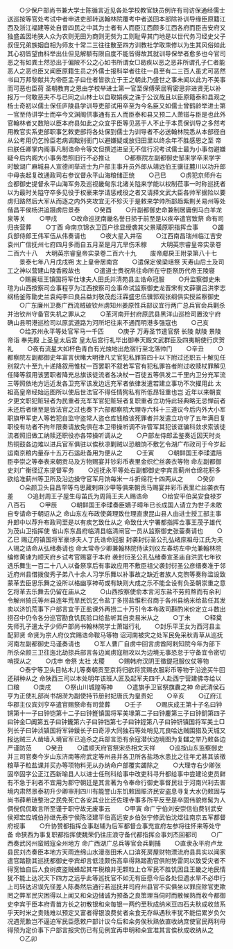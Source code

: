<!-- { "loadSidebar": true } -->
　　○少保户部尚书兼大学士陈循言近见各处学校教官缺员例许有司访保通经儒士送巡按等官处考试中者申进吏部转送翰林院覆考中者送回本部除补训导缘臣原籍江西及浙江福建等处自昔四民之中其为士者有人而臣江西颇多江西各府而臣吉安府又独盛盖因地狭人众为农则无田为商则无赀为工则耻卑其门地是以世代务习经史父子叔侄兄弟族姻自相为师友十常二三往往散至四方训教社学取朿修以为生其风俗如此其心初皆望由科举出仕但见解额有限自度不能皆得故其就训导保举者愈多也今官司恶之有如粪土然恐出于偏陂不公之心如书所谓女□曷疾以恶之恶非所谓孔子仁者能恶人之恶也臣又闻臣原籍生员之外儒士报科举者往往一县至有二三百人虽尤可恶然书曰万邦黎献共为帝臣孟子曰仕者皆欲立于王之朝此乃盛世之事未闻以此为不美事而可恶也臣荷  圣朝教育之恩由学校举进士第一官至保傅荣居宥密思非进贤无以补报万一何敢恶夫不与已同之山林士以自取娟疾之诛于公议哉且以臣原籍泰和县观之杨士奇初以儒士保任庐陵县学训导吏部试用卒至为今名臣又如儒士曾鹤龄举进士第一官至侍讲学士而卒今文渊阁供事通有五人而臣泰和县又预二人萧镃与臣是也此外官翰林者又数陪以臣本府县如此之众宜乎臣等见恶于人不止于本贯保训导之多然考用教官实系吏部职事乞敕吏部将各处保到儒士为训导者不必送翰林院悉从本部径自从公考用仍乞怜臣老病调黜别衙门以避嫌疑或放归田里以终余年不胜感恩之至  帝曰朕任卿掌内阁事凡制诰命令等文但撰述进呈无不信行况考试儒士最为小事勿避嫌疑今后内阁大小事务悉照旧行不必推让
　　○都察院左副都御史邹来学卒来学字时敏湖广麻城县人宣德间举进士为户部主事升员外郎从靖远伯王骥征麓川以功升郎中母丧起复改通政司右参议督永平山海粮储正统
　　○己巳
　　○虏犯京师升右佥都御史提督永平山海军务及巡视畿甸东北诸关隘来学能以权制莅事一时称巡抚者以为最时关隘守卒多见役于权豪来学请惩戒役之者又请择文武大臣各帅军据险以要虏归路然后大军从而逐之内外夹攻宜无不殄灭于是敕来学帅所部趋紫荆关易州等处偕昌平侯杨洪追蹑虏后景泰
　　○癸酉
　　○升副都御史命兼制居庸倒马白羊龙泉等关
　　○甲戌
　　○改命巡抚南畿名誉日损于前至是以疾卒遣官致祭  命有司归丧营葬
　　○丁酉  命南京锦衣卫百户徐显绶袭其父景璜原职指挥佥事
　　○蠲兵部侍郎王伟军伍从伟奏请也
　　○夜大星入井宿
　　○江西南昌瑞州临江吉安袁州广信抚州七府四月多雨自五月至是月亢旱伤禾稼
　　大明英宗睿皇帝实录卷二百六十八
　大明英宗睿皇帝实录卷二百六十九
　　废帝郕戾王附录第八十七
　　景泰七年八月戊戌朔  太上皇帝居南宫
　　○遣保定侯梁瑶祭  天寿山后土及司工之神以营建山陵香殿故也
　　○遣道士赉祝帛往命所在守臣祭历代帝王陵寝
　　○赐襄垣王镇国将军仕埭夫人田氏并清苑县主诰命冠服
　　○升监察御史朱瑄为山西按察司佥事程亨为江西按察司佥事命试监察御史龙晋宋有文薛骥吕洪李志纲杨釜陈勖史兰袁纯李曰良吕益刘敬茂彪汪霖盛忠伍骥郭观张纲俱实授监察御史
　　○广东廉州卫奏广西流贼破钦州虏知州姜原性兵部议宜行两广总兵官会兵剿杀并治钦州守备官失机之罪从之
　　○革河南开封府原武县黑洋山巡检司置汝宁府确山县明港巡检司以原武道路为河所圯往来不通而明港多强寇也
　　○己亥
　　○给苏州永平等处官军马一千匹
　　○庚子  万寿圣节遣官祭  长陵  献陵  景陵  帝诣  奉先殿  上圣皇太后宫  皇太后宫行礼毕出御奉天殿文武群臣及四夷朝使行庆贺礼
　　○夜有流星大如杯色青白有光烛地出危宿行至北落帅门
　　○辛丑
　　○都察院左副都御史年富言伏睹大明律凡丈官犯私罪笞四十以下附过还职五十解见任别叙六十至九十递降叙用惟杖一百罢职不叙若军官有犯私罪笞者附过收赎杖罪解见任降等叙用该罢职者降充总旗该徒流者各决杖一百徒五等俱发二千里内卫分充军流三等照依地方远近发各卫充军该发边远充军者依律发遣若建立事功不次擢用此  太祖高皇帝经始远图所以使后世法官不得任情狥私有所低昂轻重也岂  近年以来朝变夕更文职犯赃轻者为民重者充军军官犯赃轻者复职重者立功恃此轻典略无忌惮前者未还后者继至是皆法官之过也奏下六部都察院大理寺六科十三道议今后内外大小军职旗甲军吏人等若犯自监守盗常人盗仓库钱粮该死罪者并发遣立功守了五年满日复职役有功者不拘年限奏请放免俱在本卫带操听调不许管军其犯该诓骗科敛求索该徒流者照旧做工纳赎还职役亦各带操听调从之
　　○户部左侍郎孟鉴奏近因天时炎热铜鼓各边难以进兵官军俱驻以俟秋凉剿贼以恐粮饷不敷乞令湖广布政司于今岁起运南京粮内量存十五万石运赴备用为便从之
　　○壬寅
　　○朝鲜国王李瑈遣陪臣李崇之等奉表来朝贡马及方物赐宴并钞彩币表里金织纻丝袭衣等物  命左副都御史刘广衡径辽东提督军务
　　○巡抚永平等处右副都御史李宾言蓟州仓绵花积多欲给准蓟州等卫所及沿边操守官军月饷每米一斗折绵花十四两从之
　　○癸卯
　　○朵颜卫头目昌罕等乌思藏剌麻沙甲等俱来朝贡马赐宴并彩币表里纻丝袭衣有差
　　○追封周王子垕生母苖氏为周简王夫人赐诰命
　　○给安平伯吴安食禄岁八百石
　　○甲辰
　　○朝鲜国王李瑈奏臣嫡子暲年已长成国人请立为世子未敢自专请命于朝诏从之  命山东左布政使龚理致仕理直隶昆山县人由进士授工部主事升郎中以荐升布政司至是以有疾乞致仕从之  命致仕大宁署都指挥佥事王茂子雄代为茂山卫指挥使  省山东东昌府临清县临清闸官一员从监察御史张蓥奏请也
　　○乙巳  赐辽府镇国将军豪垑夫人丁氏诰命冠服  封袭封衍圣公孔弘绪庶祖母江氏为夫人锡之诰命从弘绪奏请也  命太常寺少卿兼翰林院侍读刘仪左春坊左中允兼翰林院编修黄谏为顺天府乡试考官赐宴于本府  袭封衍圣公孔弘绪奏宣圣庙自洪武七年钦选乐舞生一百二十八人以备祭享后有事故应用不敷臣祖父袭封衍圣公彦缙奏准于邻近府州县借拨俊秀子弟八十余人习学乐舞以补事故之缺近者族人克煦等奏称滥设致蒙革去臣思乐舞之设所以格幽享神苟或有缺则大成之乐不能全设有负圣朝崇重之意乞将革去乐舞去仍留在庙从之
　　○山西按察使俞本言河东盐不劳煎熬而有余利令解州猗氏等州县连年荒旱民饥乞令盐丁多捞盐惟积召商于各州县纳米给盐任其发卖以济饥荒事下户部言宜于正盐课外再捞二十万引令本布政司斟酌米价定立斗数出捞召中仍令各分巡官勘食饥民验口给盐听其自卖易米从之
　　○丁未
　　○释奠先师孔子遣太子少师户部尚书翰林院学士萧镃行礼
　　○封乐平王女为西河县主配郭贤  命贤为宗人府仪宾赐诰命鞍马等物  诏河南被灾之处军民免采秋青草从巡抚河南左副都御史马谨奏请也
　　○军人曹广自虏中回言虏酋阿剌知院今年为部下所杀朵颜三卫往迤北劫掠兵部言各边闻虏寇相攻以为边境无事恐怠于守备宜令密切哨探从之
　　○戊申  帝祭  太社  太稷
　　○赐韩府汉阴王徵鍉冠服仪仗等物
　　○泰宁等卫头目帖木儿等奏朝贡至京将归欲将赏赐衣服彩币等物于沿途买牛回还耕种从之  命陕西三司以本处明年该班人匠及起军夫四千人赴西宁营建佛寺给以口粮
　　○庚戌
　　○祭山川城隍等神
　　○遣旗手卫官祭旗纛之神  命武清侯石亨为正使礼部尚书胡濙为副使持节册封妃唐氏为皇贵妃
　　○辛亥
　　○辽府江华郡主仪宾刘亨卒遣官赐祭命有司营葬
　　○壬子
　　○赐庆成王第十子名曰钟锵第十一子曰钟铠第十二子曰钟銋镇国将军美堟第二子曰钟鏖第三子曰钟鈅第四子曰钟金□阗第五子曰钟鑨第六子曰钟铛第七子曰钟鋞第八子曰钟钘镇国将军美土□列长子曰钟浈镇国将军钟錂长子曰奇渟大同独石等处哨见兀良哈达贼围猎及天城又报达贼三人凿墙入境官军已追杀之兵部言恐有余寇潜伏边境图为复讎之举乃敕各边严谨防范
　　○癸丑
　　○遣顺天府官祭宋丞相文天祥
　　○巡按山东监察御史并三司官奏今岁山东济南等府武定等州县并各卫所各盐场水患比之往年尤甚其该徵粮草子粒盐课并买办等项物料无从办纳命户部覆实蠲除之
　　○大理寺右少卿张固卒固字公正江西新喻县人以进士任刑科给事中改吏科寻升都给事中尝建论吏员鲜有不急于利者不宜用为郡守朝廷是其言著为令奉命行御史事督民壮于河南兴利去害境内肃然景泰初升少卿审刑四川有能誉山东饥敕固赈济民安盗息寻复大水仍敕固与尚书薛希琏整治之民免死亡各安其业比还佐理寺事多所平反至是卒固伟貌修髯为人倜傥侃侃敢言所至谨于职守故无废事云
　　○甲寅  命广宁伯刘安崇信伯费钊武安侯郑宏应城伯孙继先泰宁侯陈泾建平伯高远安乡伯张宁修武伯沈煜往南京五军都督府视事
　　○升协赞都指挥佥事赵辅为后军都督佥事充宣府左参将往怀来等处守备  命狭西为事复职都指挥使魏荣仍往庄浪守备代都指挥佥事刘杰回都司
　　○广西奏武冈州蛮贼寇全州地方  命广西湖广总兵等官会兵剿捕
　　○直隶永平府卢龙县民刘杰奏臣本地方天雨连绵山水漫涨田禾人口渰死房屋财物漂流府县具实以闻家遣官踏勘其巡抚都御史李宾却言低洼颇伤高阜得熟踏勘官俱附势雷同以致受灾者不得宽恤自后人食树皮盗贼蜂起其年税粮并无颗粒上仓军民不胜饥困且王畿之地民情犹不能上达况天下四方之远乎此等巡抚官不如无有臣愿今后各处但遇水旱不必申行上司转达迟误先径差人陈奏然后通行若巡抚并司府州县官不实俱坐以罪庶除官吏欺罔之弊军民灾困得以上闻又和籴边储诚为预备之良策理当伺时而散候熟而收今都御史李宾于臣本府青苗方长之初散银和籴每银一两约至秋成纳米豆四石夫秋成收敛系乎天时米之贵贱难以预定又富者得银浪费贫者籴食无存纵遇秋丰犹不能偿累岁负欠况遇荒歉岂不逼迫军民臣愿敕户部计议今后和籴务俟秋熟依直收纳庶使官民两利毋得预为定价事下户部言报灾伤已有见例宜再申明和籴宜准其言俟秋成收纳从之
　　○乙卯
